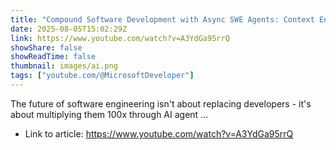 ```yaml
---
title: "Compound Software Development with Async SWE Agents: Context Engineering &amp; Verification Over Coding"
date: 2025-08-05T15:02:29Z
link: https://www.youtube.com/watch?v=A3YdGa95rrQ
showShare: false
showReadTime: false
thumbnail: images/ai.png
tags: ["youtube.com/@MicrosoftDeveloper"]
---
```

The future of software engineering isn't about replacing developers - it's about multiplying them 100x through AI agent ...

- Link to article: https://www.youtube.com/watch?v=A3YdGa95rrQ